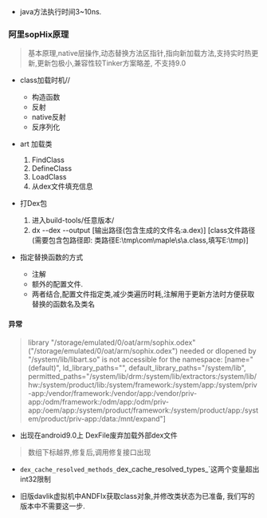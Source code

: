 * java方法执行时间3~10ns.

### 阿里sopHix原理
> 基本原理,native层操作,动态替换方法区指针,指向新加载方法,支持实时热更新,更新包极小,兼容性较Tinker方案略差,
不支持9.0
* class加载时机//
	* 构造函数
	* 反射
	* native反射
	* 反序列化
	

* art 加载类
	1. FindClass
	2. DefineClass
	3. LoadClass
	4. 从dex文件填充信息

* 打Dex包
	1. 进入build-tools/任意版本/
	2. dx --dex --output [输出路径(包含生成的文件名:a.dex)] [class文件路径(需要包含包路径即: 类路径E:\tmp\com\maple\s\a.class,填写E:\tmp\)]
* 指定替换函数的方式
	* 注解
	* 额外的配置文件.
	* 两者结合,配置文件指定类,减少类遍历时耗,注解用于更新方法时方便获取替换的函数名及类名
	
	
#### 异常

> library "/storage/emulated/0/oat/arm/sophix.odex" ("/storage/emulated/0/oat/arm/sophix.odex") needed or dlopened by "/system/lib/libart.so" is not accessible for the namespace: [name="(default)", ld_library_paths="", default_library_paths="/system/lib", permitted_paths="/system/lib/drm:/system/lib/extractors:/system/lib/hw:/system/product/lib:/system/framework:/system/app:/system/priv-app:/vendor/framework:/vendor/app:/vendor/priv-app:/odm/framework:/odm/app:/odm/priv-app:/oem/app:/system/product/framework:/system/product/app:/system/product/priv-app:/data:/mnt/expand"]

* 出现在android9.0上 DexFile废弃加载外部dex文件

> 数组下标越界,修复后,调用修复接口出现

* `dex_cache_resolved_methods_`dex_cache_resolved_types_`这两个变量超出int32限制

* 旧版davlik虚拟机中ANDFIx获取class对象,并修改类状态为已准备, 我们写的版本中不需要这一步.